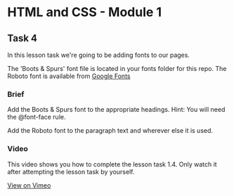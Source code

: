 # HTML and CSS - Module 1

## Task 4

In this lesson task we're going to be adding fonts to our pages.

The 'Boots & Spurs' font file is located in your fonts folder for this repo. The Roboto font is available from [Google Fonts](https://fonts.google.com/specimen/Roboto)

### Brief

Add the Boots & Spurs font to the appropriate headings. Hint: You will need the @font-face rule.

Add the Roboto font to the paragraph text and wherever else it is used.

### Video

This video shows you how to complete the lesson task 1.4. Only watch it after attempting the lesson task by yourself.

[View on Vimeo](https://vimeo.com/478525431/7b4af43d3c)
